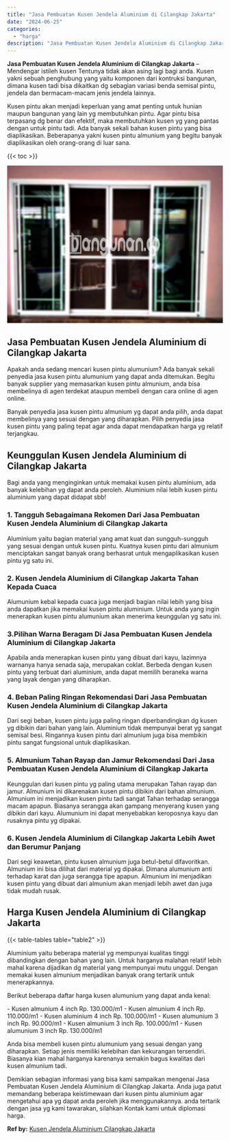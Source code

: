 ```yaml
---
title: "Jasa Pembuatan Kusen Jendela Aluminium di Cilangkap Jakarta"
date: "2024-06-25"
categories: 
  - "harga"
description: "Jasa Pembuatan Kusen Jendela Aluminium di Cilangkap Jakarta. Demikian sebagian informasi yang bisa kami sampaikan mengenai Jasa Pembuatan Kusen Jendela Alumi..."
---
```


**Jasa Pembuatan Kusen Jendela Aluminium di Cilangkap Jakarta** – Mendengar istileh kusen Tentunya tidak akan asing lagi bagi anda. Kusen yakni sebuah penghubung yang yaitu komponen dari kontruksi bangunan, dimana kusen tadi bisa dikaitkan dg sebagian variasi benda semisal pintu, jendela dan bermacam-macam jenis jendela lainnya.

Kusen pintu akan menjadi keperluan yang amat penting untuk hunian maupun bangunan yang lain yg membutuhkan pintu. Agar pintu bisa terpasang dg benar dan efektif, maka membutuhkan kusen yg yang pantas dengan untuk pintu tadi. Ada banyak sekali bahan kusen pintu yang bisa diaplikasikan. Beberapanya yakni kusen pintu almunium yang begitu banyak diaplikasikan oleh orang-orang di luar sana.

{{< toc >}}

![Jasa Pembuatan Kusen Jendela Aluminium di Cilangkap Jakarta](/images/harga-kusen-jendela-alumunium-04.png)

## Jasa Pembuatan Kusen Jendela Aluminium di Cilangkap Jakarta

Apakah anda sedang mencari kusen pintu alumunium? Ada banyak sekali penyedia jasa kusen pintu alumunium yang dapat anda ditemukan. Begitu banyak supplier yang memasarkan kusen pintu almunium, anda bisa membelinya di agen terdekat ataupun membeli dengan cara online di agen online.

Banyak penyedia jasa kusen pintu almunium yg dapat anda pilih, anda dapat membelinya yang sesuai dengan yang diharapkan. Pilih penyedia jasa kusen pintu yang paling tepat agar anda dapat mendapatkan harga yg relatif terjangkau.

## Keunggulan Kusen Jendela Aluminium di Cilangkap Jakarta

Bagi anda yang menginginkan untuk memakai kusen pintu aluminium, ada banyak kelebihan yg dapat anda peroleh. Aluminium nilai lebih kusen pintu aluminium yang dapat didapat sbb!

### 1\. Tangguh Sebagaimana Rekomen Dari Jasa Pembuatan Kusen Jendela Aluminium di Cilangkap Jakarta

Aluminium yaitu bagian material yang amat kuat dan sungguh-sungguh yang sesuai dengan untuk kusen pintu. Kuatnya kusen pintu dari almunium menciptakan sangat banyak orang berhasrat untuk mengaplikasikan kusen pintu yg satu ini.

### 2\. Kusen Jendela Aluminium di Cilangkap Jakarta Tahan Kepada Cuaca

Alumunium kebal kepada cuaca juga menjadi bagian nilai lebih yang bisa anda dapatkan jika memakai kusen pintu aluminium. Untuk anda yang ingin menerapkan kusen pintu alumunium akan menerima keunggulan yg satu ini.

### 3.Pilihan Warna Beragam Di Jasa Pembuatan Kusen Jendela Aluminium di Cilangkap Jakarta

Apabila anda menerapkan kusen pintu yang dibuat dari kayu, lazimnya warnanya hanya senada saja, merupakan coklat. Berbeda dengan kusen pintu yang terbuat dari aluminium, anda dapat memilih beraneka warna yang layak dengan yang diharapkan.

### 4\. Beban Paling Ringan Rekomendasi Dari Jasa Pembuatan Kusen Jendela Aluminium di Cilangkap Jakarta

Dari segi beban, kusen pintu juga paling ringan diperbandingkan dg kusen yg dibikin dari bahan yang lain. Aluminium tidak mempunyai berat yg sangat semisal besi. Ringannya kusen pintu dari almunium juga bisa membikin pintu sangat fungsional untuk diaplikasikan.

### 5\. Almunium Tahan Rayap dan Jamur Rekomendasi Dari Jasa Pembuatan Kusen Jendela Aluminium di Cilangkap Jakarta

Keunggulan dari kusen pintu yg paling utama merupakan Tahan rayap dan jamur. Almunium ini dikarenakan kusen pintu dibikin dari bahan almunium. Almunium ini menjadikan kusen pintu tadi sangat Tahan terhadap serangga macam apapun. Biasanya serangga akan gampang menyerang kusen yang dibikin dari kayu. Alumunium ini dapat menyebabkan keroposnya kayu dan rusaknya pintu yg dipakai.

### 6\. Kusen Jendela Aluminium di Cilangkap Jakarta Lebih Awet dan Berumur Panjang

Dari segi keawetan, pintu kusen almunium juga betul-betul difavoritkan. Almunium ini bisa dilihat dari material yg dipakai. Dimana alumunium anti terhadap karat dan juga serangga tipe apapun. Almunium ini menjadikan kusen pintu yang dibuat dari almunium akan menjadi lebih awet dan juga tidak mudah rusak.

## Harga Kusen Jendela Aluminium di Cilangkap Jakarta

{{< table-tables table="table2" >}}

Aluminium yaitu beberapa material yg mempunyai kualitas tinggi dibandingkan dengan bahan yang lain. Untuk harganya malahan relatif lebih mahal karena dijadikan dg material yang mempunyai mutu unggul. Dengan memakai kusen almunium menjadikan banyak orang tertarik untuk menerapkannya.

Berikut beberapa daftar harga kusen alumunium yang dapat anda kenal:

\- Kusen almunium 4 inch Rp. 130.000/m1 - Kusen almunium 4 inch Rp. 110.000/m1 - Kusen aluminium 4 inch Rp. 100.000/m1 - Kusen alumunium 3 inch Rp. 90.000/m1 - Kusen almunium 3 inch Rp. 100.000/m1 - Kusen alumunium 3 inch Rp. 130.000/m1

Anda bisa membeli kusen pintu alumunium yang sesuai dengan yang diharapkan. Setiap jenis memiliki kelebihan dan kekurangan tersendiri. Biasanya kian mahal harganya karenanya semakin bagus kwalitas dari kusen almunium tadi.

Demikian sebagian informasi yang bisa kami sampaikan mengenai Jasa Pembuatan Kusen Jendela Aluminium di Cilangkap Jakarta. Anda juga patut memandang beberapa keistimewaan dari kusen pintu aluminium agar mengetahui apa yg dapat anda peroleh jika menggunakannya. anda tertarik dengan jasa yg kami tawarakan, silahkan Kontak kami untuk diplomasi harga.

**Ref by:** [Kusen Jendela Aluminium Cilangkap Jakarta](https://id.wikipedia.org/wiki/Kusen)
